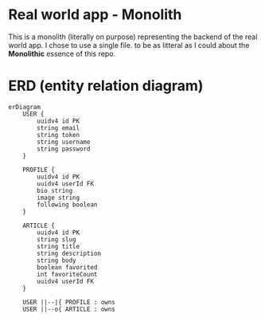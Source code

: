 # Real world app - Monolith

This is a monolith (literally on purpose) representing the backend of the real world app.
I chose to use a single file. to be as litteral as I could about the **Monolithic** essence of this repo.

# ERD (entity relation diagram)

```mermaid
erDiagram
    USER {
        uuidv4 id PK
        string email
        string token
        string username
        string password
    }

    PROFILE {
        uuidv4 id PK
        uuidv4 userId FK
        bio string
        image string
        following boolean
    }

    ARTICLE {
        uuidv4 id PK
        string slug
        string title
        string description
        string body
        boolean favorited
        int favoriteCount
        uuidv4 userId FK
    }

    USER ||--|{ PROFILE : owns
    USER ||--o{ ARTICLE : owns
```
